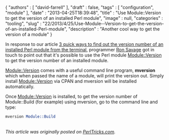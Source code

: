 {
   "authors" : [
      "david-farrell"
   ],
   "draft" : false,
   "tags" : [
      "configuration",
      "module"
   ],
   "date" : "2013-04-25T18:39:48",
   "title" : "Use Module::Version to get the version of an installed Perl module",
   "image" : null,
   "categories" : "tooling",
   "slug" : "22/2013/4/25/Use-Module--Version-to-get-the-version-of-an-installed-Perl-module",
   "description" : "Another cool way to get the version of a module"
}


In response to our article [3 quick ways to find out the version number of an installed Perl module from the terminal](http://www.perltricks.com/article/1/2013/3/24/3-quick-ways-to-find-out-the-version-number-of-an-installed-Perl-module-from-the-terminal), programmer [Ron Savage](https://metacpan.org/author/RSAVAGE) got in touch to point out that it's possible to use the Perl module [Module::Version](https://metacpan.org/module/Module::Version) to get the version number of an installed module.

[Module::Version](https://metacpan.org/module/Module::Version) comes with a useful command line program, **mversion** which when passed the name of a module, will print the version out. Simply install [Module::Version](https://metacpan.org/module/Module::Version) via CPAN and mversion will be installed automatically.

Once [Module::Version](https://metacpan.org/module/Module::Version) is installed, to get the version number of Module::Build (for example) using mversion, go to the command line and type:

```perl
mversion Module::Build
```

\
*This article was originally posted on [PerlTricks.com](http://perltricks.com).*
